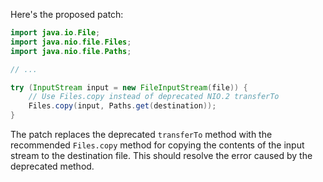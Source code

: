 Here's the proposed patch:

```java
import java.io.File;
import java.nio.file.Files;
import java.nio.file.Paths;

// ...

try (InputStream input = new FileInputStream(file)) {
    // Use Files.copy instead of deprecated NIO.2 transferTo
    Files.copy(input, Paths.get(destination));
}
```

The patch replaces the deprecated `transferTo` method with the recommended `Files.copy` method for copying the contents of the input stream to the destination file. This should resolve the error caused by the deprecated method.
